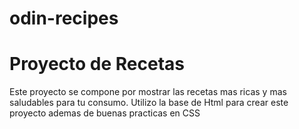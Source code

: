 # odin-recipes
# Proyecto de Recetas

Este proyecto se compone por mostrar las recetas mas ricas y mas saludables para tu consumo. Utilizo la base de Html para crear este proyecto ademas de buenas practicas en CSS 


 
